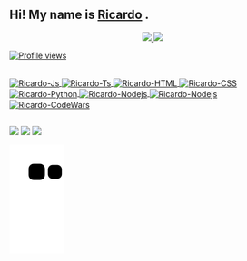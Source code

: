 ## Hi! My name is [Ricardo](https://www.linkedin.com/in/rgiacobbofilho/) .
<div align="center">
  <a href="https://github.com/rgiacobbo">
  <img height="180em" src="https://github-readme-stats.vercel.app/api?username=rgiacobbo&show_icons=true&theme=tokyonight&include_all_commits=true&count_private=true"/>
  <img height="180em" src="https://github-readme-stats.vercel.app/api/top-langs/?username=rgiacobbo&layout=compact&langs_count=7&theme=tokyonight"/>
</div>
  <p align="left"> <img src="https://komarev.com/ghpvc/?username=rgiacobbo&color=yellow" alt="Profile views" /> </p>
<div style="display: inline_block"><br>
  <img align="center" alt="Ricardo-Js" src="https://img.shields.io/badge/JavaScript-F7DF1E?style=for-the-badge&logo=javascript&logoColor=black">
  <img align="center" alt="Ricardo-Ts" src="https://img.shields.io/badge/TypeScript-007ACC?style=for-the-badge&logo=typescript&logoColor=whiteg">
  <img align="center" alt="Ricardo-HTML" src="https://img.shields.io/badge/HTML5-E34F26?style=for-the-badge&logo=html5&logoColor=white">
  <img align="center" alt="Ricardo-CSS" src="https://img.shields.io/badge/CSS3-1572B6?style=for-the-badge&logo=css3&logoColor=white">
  <img align="center" alt="Ricardo-Python" src="https://img.shields.io/badge/Python-14354C?style=for-the-badge&logo=python&logoColor=white">
  <img align="center" alt="Ricardo-Nodejs" src="https://img.shields.io/badge/Node.js-43853D?style=for-the-badge&logo=node.js&logoColor=white">
  <img align="center" alt="Ricardo-Nodejs" src="https://img.shields.io/badge/Prisma-3982CE?style=for-the-badge&logo=Prisma&logoColor=white">
 


</div>
<div>
  <img align="center" alt="Ricardo-CodeWars" src="https://www.codewars.com/users/Rgiacobbo/badges/large">
</div>

  ##
 
<div> 
  <a href="https://www.instagram.com/ricardo_gbb/" target="_blank"><img src="https://img.shields.io/badge/-Instagram-%23E4405F?style=for-the-badge&logo=instagram&logoColor=white" target="_blank"></a> 
  <a href = "mailto:rgiacobbofilho@gmail.com"><img src="https://img.shields.io/badge/-Gmail-%23333?style=for-the-badge&logo=gmail&logoColor=white" target="_blank"></a>
  <a href="https://www.linkedin.com/in/rgiacobbo/" target="_blank"><img src="https://img.shields.io/badge/-LinkedIn-%230077B5?style=for-the-badge&logo=linkedin&logoColor=white" target="_blank"></a> 
 
  ![Snake animation](https://github.com/rgiacobbo/rgiacobbo/blob/output/github-contribution-grid-snake.svg)
 
</div>
